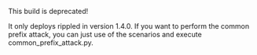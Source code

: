 This build is deprecated!
 
It only deploys rippled in version 1.4.0. If you want to perform the common prefix attack, you can just use of the scenarios and execute common_prefix_attack.py. 
